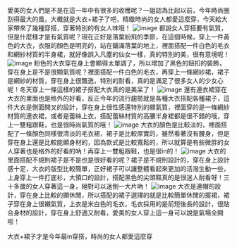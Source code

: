 愛美的女人們是不是在這一年中有很多的收穫呢？一姐認為比起以前，今年時尚圈刮得最大的風，大概就是大衣+裙子了吧，精緻時尚的女人都愛這麼穿，今天給大家帶來了幾種穿搭，穿著特別的有女人味哦！
![image](https://user-images.githubusercontent.com/97779408/150088124-4eaa87e8-fd09-4168-ad57-4fbcfffdb80b.png)
都說女人穿搭要有氣質，但是什麼樣才是有氣質呢？現在正好是落葉紛飛的季節，在這個時候，穿上一件黃色的大衣，衣服的顏色是明亮的，站在鋪滿落葉的地上，裡面搭配一件白色的毛衣和網紗材質的半身裙，就好像誤入凡塵的仙女一樣，真的特別的美，很有意境呢！
![image](https://p3.itc.cn/q_70/images03/20220119/4f30d82c2f8547fdb324ea0df491b434.jpeg)
粉色的大衣穿在身上會顯得太單調了，所以增加了黑色的鈕扣的裝飾，穿在身上是不是很顯氣質呢？裡面搭配一件白色的毛衣，再穿上一條網紗裙，裙子是網紗的材質，穿在身上很飄逸，特別的耐看，真的是滿足了很多女人的少女心呢！冬天穿上一條這樣的裙子搭配大衣真的是美呆了！
![image](https://p2.itc.cn/q_70/images03/20220119/03fe509d2b99449d8a22c18a938f2f6a.jpeg)
還有連衣裙穿在大衣的里面也是格外的好看，反正今年的流行趨勢就是各種大衣搭配各種裙子，這件大衣是側面開叉的設計，穿在身上很性感還特別的顯氣質，裡面穿的是一條網紗材質的連衣裙，或者是蕾絲上衣，搭配蕾絲材質的高腰半身裙都是很不錯的哦，穿上一雙粗跟鞋，也是很時尚氣質的哦！
![image](https://p9.itc.cn/q_70/images03/20220119/047ae35714724a37bdc69c8e31a32614.jpeg)
大衣的顏色是比較淡的，裡面搭配了一條顏色同樣很清淡的毛衣裙，裙子是比較厚實的，雖然看著沒有腰身，但是穿在身上還是比較能顯身材的，因為款式是比較寬鬆的，所以就算是有些微胖的女人穿著也是格外的好看的吶！再穿上一雙粗跟鞋，也是很in的！
![image](https://p3.itc.cn/q_70/images03/20220119/0e0939b033fa44f3bd8f7def72e1d402.jpeg)
大衣的里面搭配不規則裙子是不是也是很好看的呢？裙子是不規則設計的，穿在身上設計感十足，大衣的版型比較簡單，正好裙子可以讓整體看起來更加的活潑生動一些，上身穿上一件打底衫，大領口的設計，搭配黑色的尖頭鞋真的是很迷人耐看呀！三十多歲的女人穿著這一身，絕對可以迷倒一大片吶！
![image](https://p5.itc.cn/q_70/images03/20220119/107e6070e08d4176982166959c6a055a.jpeg)
大衣是連帽的設計，穿在身上比較的顯休閒，所以搭配的裙子選擇的就是比較簡單休閒的擺裙，裙子穿在身上很襯氣質，上衣是米白色的毛衣，毛衣採用的是前短後長的設計，很貼合身材的設計，穿在身上舒適又耐看，愛美的女人穿上這一身可以說是氣場全開啦！

大衣+裙子才是今年最in穿搭，時尚的女人都愛這麼穿
